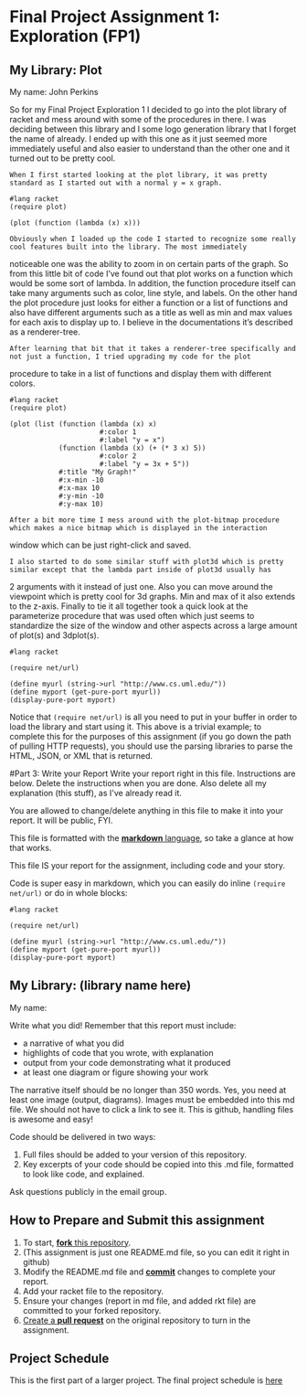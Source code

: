 # Final Project Assignment 1: Exploration (FP1)
## My Library: Plot
My name: John Perkins


So for my Final Project Exploration 1 I decided to go into the plot library of racket and mess around with some of the procedures in
there. I was deciding between this library and I some logo generation library that I forget the name of already. I ended up with this
one as it just seemed more immediately useful and also easier to understand than the other one and it turned out to be pretty cool. 
	
	When I first started looking at the plot library, it was pretty standard as I started out with a normal y = x graph.

```racket
#lang racket
(require plot)

(plot (function (lambda (x) x)))
```

	Obviously when I loaded up the code I started to recognize some really cool features built into the library. The most immediately
noticeable one was the ability to zoom in on certain parts of the graph. So from this little bit of code I’ve found out that plot
works on a function which would be some sort of lambda. In addition, the function procedure itself can take many arguments such as
color, line style, and labels. On the other hand the plot procedure just looks for either a function or a list of functions and also
have different arguments such as a title as well as min and max values for each axis to display up to. I believe in the documentations
it’s described as a renderer-tree.

	After learning that bit that it takes a renderer-tree specifically and not just a function, I tried upgrading my code for the plot
procedure to take in a list of functions and display them with different colors.

```racket
#lang racket
(require plot)

(plot (list (function (lambda (x) x)
                      #:color 1
                      #:label "y = x")
            (function (lambda (x) (+ (* 3 x) 5))
                      #:color 2
                      #:label "y = 3x + 5"))
            #:title "My Graph!"
            #:x-min -10
            #:x-max 10
            #:y-min -10
            #:y-max 10)
```

	After a bit more time I mess around with the plot-bitmap procedure which makes a nice bitmap which is displayed in the interaction
window which can be just right-click and saved.
 

	I also started to do some similar stuff with plot3d which is pretty similar except that the lambda part inside of plot3d usually has
2 arguments with it instead of just one. Also you can move around the viewpoint which is pretty cool for 3d graphs. Min and max of it
also extends to the z-axis. Finally to tie it all together took a quick look at the parameterize procedure that was used often which
just seems to standardize the size of the window and other aspects across a large amount of plot(s) and 3dplot(s).


```racket
#lang racket

(require net/url)

(define myurl (string->url "http://www.cs.uml.edu/"))
(define myport (get-pure-port myurl))
(display-pure-port myport)
```
Notice that `(require net/url)` is all you need to put in your buffer in order to load the library and start using it.
This above is a trivial example; to complete this for the purposes of this assignment (if you go down the path of pulling HTTP requests), you should use the parsing libraries to parse the HTML, JSON, or XML that is returned.

#Part 3: Write your Report
Write your report right in this file. Instructions are below. Delete the instructions when you are done. Also delete all my explanation (this stuff), as I've already read it.

You are allowed to change/delete anything in this file to make it into your report. It will be public, FYI.

This file is formatted with the [**markdown** language][markdown], so take a glance at how that works.

This file IS your report for the assignment, including code and your story.

Code is super easy in markdown, which you can easily do inline `(require net/url)` or do in whole blocks:
```
#lang racket

(require net/url)

(define myurl (string->url "http://www.cs.uml.edu/"))
(define myport (get-pure-port myurl))
(display-pure-port myport)
```

## My Library: (library name here)
My name:

Write what you did!
Remember that this report must include:

* a narrative of what you did
* highlights of code that you wrote, with explanation
* output from your code demonstrating what it produced
* at least one diagram or figure showing your work

The narrative itself should be no longer than 350 words. Yes, you need at least one image (output, diagrams). Images must be embedded into this md file. We should not have to click a link to see it. This is github, handling files is awesome and easy!

Code should be delivered in two ways:

1. Full files should be added to your version of this repository.
1. Key excerpts of your code should be copied into this .md file, formatted to look like code, and explained.

Ask questions publicly in the email group.

## How to Prepare and Submit this assignment

1. To start, [**fork** this repository][forking]. 
  2. (This assignment is just one README.md file, so you can edit it right in github)
1. Modify the README.md file and [**commit**][ref-commit] changes to complete your report.
1. Add your racket file to the repository. 
1. Ensure your changes (report in md file, and added rkt file) are committed to your forked repository.
1. [Create a **pull request**][pull-request] on the original repository to turn in the assignment.

## Project Schedule
This is the first part of a larger project. The final project schedule is [here][schedule]

<!-- Links -->
[schedule]: https://github.com/oplS16projects/FP-Schedule
[markdown]: https://help.github.com/articles/markdown-basics/
[forking]: https://guides.github.com/activities/forking/
[ref-clone]: http://gitref.org/creating/#clone
[ref-commit]: http://gitref.org/basic/#commit
[ref-push]: http://gitref.org/remotes/#push
[pull-request]: https://help.github.com/articles/creating-a-pull-request
